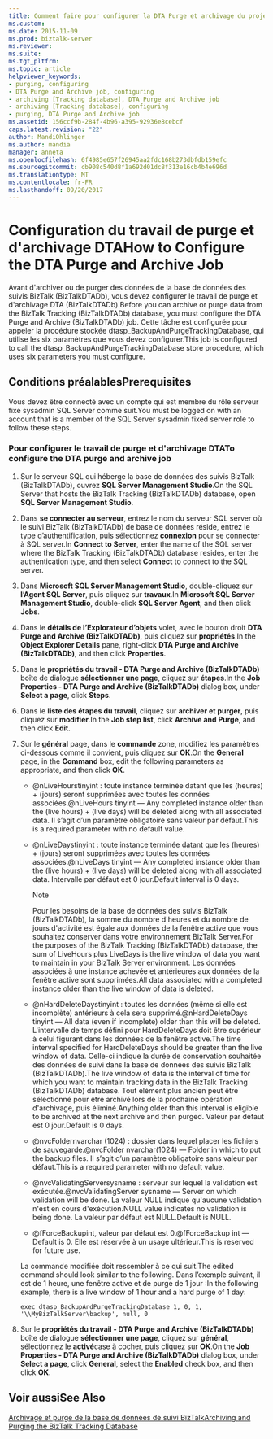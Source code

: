 ```yaml
---
title: Comment faire pour configurer la DTA Purge et archivage du projet | Documents Microsoft
ms.custom: 
ms.date: 2015-11-09
ms.prod: biztalk-server
ms.reviewer: 
ms.suite: 
ms.tgt_pltfrm: 
ms.topic: article
helpviewer_keywords:
- purging, configuring
- DTA Purge and Archive job, configuring
- archiving [Tracking database], DTA Purge and Archive job
- archiving [Tracking database], configuring
- purging, DTA Purge and Archive job
ms.assetid: 156ccf9b-284f-4b96-a395-92936e8cebcf
caps.latest.revision: "22"
author: MandiOhlinger
ms.author: mandia
manager: anneta
ms.openlocfilehash: 6f4985e657f26945aa2fdc168b273dbfdb159efc
ms.sourcegitcommit: cb908c540d8f1a692d01dc8f313e16cb4b4e696d
ms.translationtype: MT
ms.contentlocale: fr-FR
ms.lasthandoff: 09/20/2017
---
```

# <a name="how-to-configure-the-dta-purge-and-archive-job"></a><span data-ttu-id="f9144-102">Configuration du travail de purge et d'archivage DTA</span><span class="sxs-lookup"><span data-stu-id="f9144-102">How to Configure the DTA Purge and Archive Job</span></span>
<span data-ttu-id="f9144-103">Avant d'archiver ou de purger des données de la base de données des suivis BizTalk (BizTalkDTADb), vous devez configurer le travail de purge et d'archivage DTA (BizTalkDTADb).</span><span class="sxs-lookup"><span data-stu-id="f9144-103">Before you can archive or purge data from the BizTalk Tracking (BizTalkDTADb) database, you must configure the DTA Purge and Archive (BizTalkDTADb) job.</span></span> <span data-ttu-id="f9144-104">Cette tâche est configurée pour appeler la procédure stockée dtasp_BackupAndPurgeTrackingDatabase, qui utilise les six paramètres que vous devez configurer.</span><span class="sxs-lookup"><span data-stu-id="f9144-104">This job is configured to call the dtasp_BackupAndPurgeTrackingDatabase store procedure, which uses six parameters you must configure.</span></span>  
  
## <a name="prerequisites"></a><span data-ttu-id="f9144-105">Conditions préalables</span><span class="sxs-lookup"><span data-stu-id="f9144-105">Prerequisites</span></span>  
 <span data-ttu-id="f9144-106">Vous devez être connecté avec un compte qui est membre du rôle serveur fixé sysadmin SQL Server comme suit.</span><span class="sxs-lookup"><span data-stu-id="f9144-106">You must be logged on with an account that is a member of the SQL Server sysadmin fixed server role to follow these steps.</span></span>  
  
### <a name="to-configure-the-dta-purge-and-archive-job"></a><span data-ttu-id="f9144-107">Pour configurer le travail de purge et d'archivage DTA</span><span class="sxs-lookup"><span data-stu-id="f9144-107">To configure the DTA purge and archive job</span></span>  
  
1.  <span data-ttu-id="f9144-108">Sur le serveur SQL qui héberge la base de données des suivis BizTalk (BizTalkDTADb), ouvrez **SQL Server Management Studio**.</span><span class="sxs-lookup"><span data-stu-id="f9144-108">On the SQL Server that hosts the BizTalk Tracking (BizTalkDTADb) database, open **SQL Server Management Studio**.</span></span>  
  
2.  <span data-ttu-id="f9144-109">Dans **se connecter au serveur**, entrez le nom du serveur SQL server où le suivi BizTalk (BizTalkDTADb) de base de données réside, entrez le type d’authentification, puis sélectionnez **connexion** pour se connecter à SQL server.</span><span class="sxs-lookup"><span data-stu-id="f9144-109">In **Connect to Server**, enter the name of the SQL server where the BizTalk Tracking (BizTalkDTADb) database resides, enter the authentication type, and then select **Connect** to connect to the SQL server.</span></span>  
  
3.  <span data-ttu-id="f9144-110">Dans **Microsoft SQL Server Management Studio**, double-cliquez sur **l’Agent SQL Server**, puis cliquez sur **travaux**.</span><span class="sxs-lookup"><span data-stu-id="f9144-110">In **Microsoft SQL Server Management Studio**, double-click **SQL Server Agent**, and then click **Jobs**.</span></span>  
  
4.  <span data-ttu-id="f9144-111">Dans le **détails de l’Explorateur d’objets** volet, avec le bouton droit **DTA Purge and Archive (BizTalkDTADb)**, puis cliquez sur **propriétés**.</span><span class="sxs-lookup"><span data-stu-id="f9144-111">In the **Object Explorer Details** pane, right-click **DTA Purge and Archive (BizTalkDTADb)**, and then click **Properties**.</span></span>  
  
5.  <span data-ttu-id="f9144-112">Dans le **propriétés du travail - DTA Purge and Archive (BizTalkDTADb)** boîte de dialogue **sélectionner une page**, cliquez sur **étapes**.</span><span class="sxs-lookup"><span data-stu-id="f9144-112">In the **Job Properties - DTA Purge and Archive (BizTalkDTADb)** dialog box, under **Select a page**, click **Steps**.</span></span>  
  
6.  <span data-ttu-id="f9144-113">Dans le **liste des étapes du travail**, cliquez sur **archiver et purger**, puis cliquez sur **modifier**.</span><span class="sxs-lookup"><span data-stu-id="f9144-113">In the **Job step list**, click **Archive and Purge**, and then click **Edit**.</span></span>  
  
7.  <span data-ttu-id="f9144-114">Sur le **général** page, dans le **commande** zone, modifiez les paramètres ci-dessous comme il convient, puis cliquez sur **OK**.</span><span class="sxs-lookup"><span data-stu-id="f9144-114">On the **General** page, in the **Command** box, edit the following parameters as appropriate, and then click **OK**.</span></span>  
  
    -   <span data-ttu-id="f9144-115">@nLiveHourstinyint : toute instance terminée datant que les (heures) + (jours) seront supprimées avec toutes les données associées.</span><span class="sxs-lookup"><span data-stu-id="f9144-115">@nLiveHours tinyint — Any completed instance older than the (live hours) + (live days) will be deleted along with all associated data.</span></span> <span data-ttu-id="f9144-116">Il s’agit d’un paramètre obligatoire sans valeur par défaut.</span><span class="sxs-lookup"><span data-stu-id="f9144-116">This is a required parameter with no default value.</span></span>  
  
    -   <span data-ttu-id="f9144-117">@nLiveDaystinyint : toute instance terminée datant que les (heures) + (jours) seront supprimées avec toutes les données associées.</span><span class="sxs-lookup"><span data-stu-id="f9144-117">@nLiveDays tinyint — Any completed instance older than the (live hours) + (live days) will be deleted along with all associated data.</span></span> <span data-ttu-id="f9144-118">Intervalle par défaut est 0 jour.</span><span class="sxs-lookup"><span data-stu-id="f9144-118">Default interval is 0 days.</span></span>  
  
        > [!NOTE]
        >  <span data-ttu-id="f9144-119">Pour les besoins de la base de données des suivis BizTalk (BizTalkDTADb), la somme du nombre d'heures et du nombre de jours d'activité est égale aux données de la fenêtre active que vous souhaitez conserver dans votre environnement BizTalk Server.</span><span class="sxs-lookup"><span data-stu-id="f9144-119">For the purposes of the BizTalk Tracking (BizTalkDTADb) database, the sum of LiveHours plus LiveDays is the live window of data you want to maintain in your BizTalk Server environment.</span></span> <span data-ttu-id="f9144-120">Les données associées à une instance achevée et antérieures aux données de la fenêtre active sont supprimées.</span><span class="sxs-lookup"><span data-stu-id="f9144-120">All data associated with a completed instance older than the live window of data is deleted.</span></span>  
  
    -   <span data-ttu-id="f9144-121">@nHardDeleteDaystinyint : toutes les données (même si elle est incomplète) antérieurs à cela sera supprimé.</span><span class="sxs-lookup"><span data-stu-id="f9144-121">@nHardDeleteDays tinyint — All data (even if incomplete) older than this will be deleted.</span></span> <span data-ttu-id="f9144-122">L'intervalle de temps défini pour HardDeleteDays doit être supérieur à celui figurant dans les données de la fenêtre active.</span><span class="sxs-lookup"><span data-stu-id="f9144-122">The time interval specified for HardDeleteDays should be greater than the live window of data.</span></span> <span data-ttu-id="f9144-123">Celle-ci indique la durée de conservation souhaitée des données de suivi dans la base de données des suivis BizTalk (BizTalkDTADb).</span><span class="sxs-lookup"><span data-stu-id="f9144-123">The live window of data is the interval of time for which you want to maintain tracking data in the BizTalk Tracking (BizTalkDTADb) database.</span></span> <span data-ttu-id="f9144-124">Tout élément plus ancien peut être sélectionné pour être archivé lors de la prochaine opération d'archivage, puis éliminé.</span><span class="sxs-lookup"><span data-stu-id="f9144-124">Anything older than this interval is eligible to be archived at the next archive and then purged.</span></span> <span data-ttu-id="f9144-125">Valeur par défaut est 0 jour.</span><span class="sxs-lookup"><span data-stu-id="f9144-125">Default is 0 days.</span></span>  
  
    -   <span data-ttu-id="f9144-126">@nvcFoldernvarchar (1024) : dossier dans lequel placer les fichiers de sauvegarde.</span><span class="sxs-lookup"><span data-stu-id="f9144-126">@nvcFolder nvarchar(1024) — Folder in which to put the backup files.</span></span> <span data-ttu-id="f9144-127">Il s’agit d’un paramètre obligatoire sans valeur par défaut.</span><span class="sxs-lookup"><span data-stu-id="f9144-127">This is a required parameter with no default value.</span></span>  
  
    -   <span data-ttu-id="f9144-128">@nvcValidatingServersysname : serveur sur lequel la validation est exécutée.</span><span class="sxs-lookup"><span data-stu-id="f9144-128">@nvcValidatingServer sysname — Server on which validation will be done.</span></span> <span data-ttu-id="f9144-129">La valeur NULL indique qu'aucune validation n'est en cours d'exécution.</span><span class="sxs-lookup"><span data-stu-id="f9144-129">NULL value indicates no validation is being done.</span></span> <span data-ttu-id="f9144-130">La valeur par défaut est NULL.</span><span class="sxs-lookup"><span data-stu-id="f9144-130">Default is NULL.</span></span>  
  
    -   <span data-ttu-id="f9144-131">@fForceBackupint, valeur par défaut est 0.</span><span class="sxs-lookup"><span data-stu-id="f9144-131">@fForceBackup int — Default is 0.</span></span> <span data-ttu-id="f9144-132">Elle est réservée à un usage ultérieur.</span><span class="sxs-lookup"><span data-stu-id="f9144-132">This is reserved for future use.</span></span>  
  
     <span data-ttu-id="f9144-133">La commande modifiée doit ressembler à ce qui suit.</span><span class="sxs-lookup"><span data-stu-id="f9144-133">The edited command should look similar to the following.</span></span> <span data-ttu-id="f9144-134">Dans l’exemple suivant, il est de 1 heure, une fenêtre active et de purge de 1 jour :</span><span class="sxs-lookup"><span data-stu-id="f9144-134">In the following example, there is a live window of 1 hour and a hard purge of 1 day:</span></span>  
  
    ```  
    exec dtasp_BackupAndPurgeTrackingDatabase 1, 0, 1, '\\MyBizTalkServer\backup', null, 0  
    ```  
  
8.  <span data-ttu-id="f9144-135">Sur le **propriétés du travail - DTA Purge and Archive (BizTalkDTADb)** boîte de dialogue **sélectionner une page**, cliquez sur **général**, sélectionnez le **activé**case à cocher, puis cliquez sur **OK**.</span><span class="sxs-lookup"><span data-stu-id="f9144-135">On the **Job Properties - DTA Purge and Archive (BizTalkDTADb)** dialog box, under **Select a page**, click **General**, select the **Enabled** check box, and then click **OK**.</span></span>  
  
## <a name="see-also"></a><span data-ttu-id="f9144-136">Voir aussi</span><span class="sxs-lookup"><span data-stu-id="f9144-136">See Also</span></span>  
 [<span data-ttu-id="f9144-137">Archivage et purge de la base de données de suivi BizTalk</span><span class="sxs-lookup"><span data-stu-id="f9144-137">Archiving and Purging the BizTalk Tracking Database</span></span>](../core/archiving-and-purging-the-biztalk-tracking-database.md)